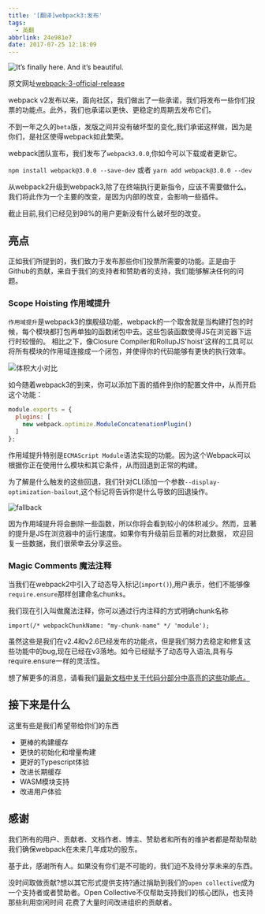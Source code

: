 ```yaml
---
title: '[翻译]webpack3:发布'
tags:
  - 英翻
abbrlink: 24e981e7
date: 2017-07-25 12:18:09
---
```

![It’s finally here. And it’s beautiful.](//static.1991421.cn/blog/2017-07-29-1-Ac4K68j43uSbvHnKZKfXPw.jpeg)

原文网址[webpack-3-official-release](https://medium.com/webpack/webpack-3-official-release-15fd2dd8f07b)

webpack v2发布以来，面向社区，我们做出了一些承诺，我们将发布一些你们投票的功能点。此外，我们也承诺以更快、更稳定的周期去发布它们。

不到一年之久的`beta`版，发版之间并没有破坏型的变化,我们承诺这样做，因为是你们，是社区使得webpack如此繁荣。

webpack团队宣布，我们发布了`webpack3.0.0`,你如今可以下载或者更新它。

`npm install webpack@3.0.0 --save-dev`
或者
`yarn add webpack@3.0.0 --dev`

从webpack2升级到webpack3,除了在终端执行更新指令，应该不需要做什么。我们将此作为一个主要的改变，是因为内部的改变，会影响一些插件。

截止目前,我们已经见到98%的用户更新没有什么破坏型的改变。

## 亮点

正如我们所提到的，我们致力于发布那些你们投票所需要的功能。正是由于Github的贡献，来自于我们的支持者和赞助者的支持，我们能够解决任何的问题。

### Scope Hoisting 作用域提升
`作用域提升`是webpack3的旗舰级功能，webpack的一个取舍就是当构建打包的时候，每个模块都打包再单独的函数闭包中去。这些包装函数使得JS在浏览器下运行时较慢的。
相比之下，像Closure Compiler和RollupJS'hoist'这样的工具可以将所有模块的作用域连接成一个闭包，并使得你的代码能够有更快的执行效率。

![体积大小对比](//static.1991421.cn/blog/2017-07-29-124018.jpg)

如今随着webpack3的到来，你可以添加下面的插件到你的配置文件中，从而开启这个功能：

```javascript
module.exports = {  
  plugins: [
    new webpack.optimize.ModuleConcatenationPlugin()
  ]
};
```
作用域提升特别是`ECMAScript Module`语法实现的功能。因为这个Webpack可以根据你正在使用什么模块和其它条件，从而回退到正常的构建。

为了解是什么触发的这些回退，我们针对CLI添加一个参数`--display-optimization-bailout`,这个标记将告诉你是什么导致的回退操作。

![fallback](//static.1991421.cn/blog/2017-07-30-074058.jpg)

因为作用域提升将会删除一些函数，所以你将会看到较小的体积减少。然而，显著的提升是JS在浏览器中的运行速度。如果你有升级前后显著的对比数据，
欢迎回复一些数据，我们很荣幸去分享这些。

### Magic Comments 魔法注释

当我们在webpack2中引入了动态导入标记(`import()`),用户表示，他们不能够像`require.ensure`那样创建命名chunks。

我们现在引入叫做魔法注释，你可以通过行内注释的方式明确chunk名称

```
import(/* webpackChunkName: "my-chunk-name" */ 'module');
```
虽然这些是我们在v2.4和v2.6已经发布的功能点，但是我们努力去稳定和修复这些功能中的bug,现在已经在v3落地。如今已经赋予了动态导入语法,具有与require.ensure一样的灵活性。

想了解更多的消息，请看我们[最新文档中关于代码分部分中高亮的这些功能点。](https://webpack.js.org/guides/code-splitting-async)


## 接下来是什么

这里有些是我们希望带给你们的东西
+ 更棒的构建缓存
+ 更快的初始化和增量构建
+ 更好的Typescript体验
+ 改进长期缓存
+ WASM模块支持
+ 改进用户体验

## 感谢

我们所有的用户、贡献者、文档作者、博主、赞助者和所有的维护者都是帮助帮助我们确保webpack在未来几年成功的股东。

基于此，感谢所有人。如果没有你们是不可能的，我们迫不及待分享未来的东西。

没时间取做贡献?想以其它形式提供支持?通过捐助到我们的`open collective`成为一个支持者或者赞助者。Open Collective不仅帮助支持我们的核心团队，也支持那些利用空闲时间
花费了大量时间改进组织的贡献者。
